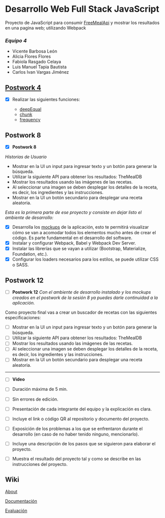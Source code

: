 # Desarrollo Web Full Stack JavaScript
Proyecto de JavaScript para consumir [FreeMealApi](https://www.themealdb.com/api.php) y mostrar los resultados en una pagina web; utilizando Webpack

### *Equipo 4*
* Vicente Barbosa León
* Alicia Flores Flores
* Fabiola Rasgado Celaya
* Luis Manuel Tapia Bautista
* Carlos Ivan Vargas Jiménez

## [Postwork 4](https://github.com/14030598/santander-back-proyecto/tree/master/Postwork-Sesion-4)
- [X] Realizar las siguientes funciones:

    - [deepEqual](https://github.com/14030598/santander-back-proyecto/blob/master/Postwork-Sesion-4/deeepEqual.js)
    - [chunk](https://github.com/14030598/santander-back-proyecto/blob/master/Postwork-Sesion-4/chunk.js)
    - [frequency](https://github.com/14030598/santander-back-proyecto/blob/master/Postwork-Sesion-4/frequency.js)
 
## Postwork 8
- [X] **Postwork 8**

_Historias de Usuario_

- Mostrar en la UI un input para ingresar texto y un botón para generar la búsqueda.
- Utilizar la siguiente API para obtener los resultados: TheMealDB
- Mostrar los resultados usando las imágenes de las recetas.
- Al seleccionar una imagen se deben desplegar los detalles de la receta, es decir, los ingredientes y las instrucciones.
- Mostrar en la UI un botón secundario para desplegar una receta aleatoria.


_Esta es la primera parte de ese proyecto y consiste en dejar listo el ambiente de desarrollo:_

- [X] Desarrolla los [mockups](src/assets/mockups) de la aplicación, esto te permitirá visualizar cómo se van a acomodar todos los elementos mucho antes de crear el código. Es parte fundamental en el desarrollo del software.
- [X] Instalar y configurar Webpack, Babel y Webpack Dev Server.
- [X] Instalar las librerías que se vayan a utilizar (Bootstrap, Materialize, Foundation, etc.).
- [X] Configurar los loaders necesarios para los estilos, se puede utilizar CSS o SASS.

## Postwork 12
- [ ] **Postwork 12**
_Con el ambiente de desarrollo instalado y los mockups creados en el postwork de la sesión 8 ya puedes darle continuidad a la aplicación._

Como proyecto final vas a crear un buscador de recetas con las siguientes especificaciones:

- [ ] Mostrar en la UI un input para ingresar texto y un botón para generar la búsqueda.
- [ ] Utilizar la siguiente API para obtener los resultados: TheMealDB
- [ ] Mostrar los resultados usando las imágenes de las recetas.
- [ ] Al seleccionar una imagen se deben desplegar los detalles de la receta, es decir, los ingredientes y las instrucciones.
- [ ] Mostrar en la UI un botón secundario para desplegar una receta aleatoria.

---

- [ ] **Video**
- [ ] Duración máxima de 5 min.
- [ ] Sin errores de edición.
- [ ] Presentación de cada integrante del equipo y la explicación es clara.
- [ ] Incluye el link o código QR al repositorio y documento del proyecto.
- [ ] Exposición de los problemas a los que se enfrentaron durante el desarrollo (en caso de no haber tenido ninguno, mencionarlo).
- [ ] Incluye una descripción de los pasos que se siguieron para elaborar el proyecto.
- [ ] Muestra el resultado del proyecto tal y como se describe en las instrucciones del proyecto.


## Wiki
[About](https://github.com/14030598/santander-back-proyecto/wiki)

[Documentación](https://github.com/14030598/santander-back-proyecto/wiki/Documentaci%C3%B3n)

[Evaluación](https://github.com/14030598/santander-back-proyecto/wiki/Rubros-a-evaluar-para-la-entrega-de-proyecto-final)


